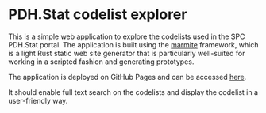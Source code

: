 # PDH.Stat codelist explorer

This is a simple web application to explore the codelists used in the SPC PDH.Stat portal.
The application is built using the [marmite](https://rochacbruno.github.io/marmite/) framework, which is a light Rust static web site generator that is particularly well-suited for working in a scripted fashion and generating prototypes.

The application is deployed on GitHub Pages and can be accessed [here](https://pacificcommunity.github.io/pdh-dotstat-codelist_explorer/).

It should enable full text search on the codelists and display the codelist in a user-friendly way.